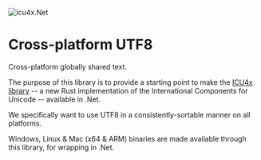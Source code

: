 ![icu4x.Net](https://github.com/StirlingLabs/icu4x.Net/blob/main/docs/icu4x.jpg)

# Cross-platform UTF8
Cross-platform globally shared text.

The purpose of this library is to provide a starting point to make the [ICU4x library](http://blog.unicode.org/2022/09/announcing-icu4x-10.html) -- a new Rust implementation of the International Components for Unicode -- available in .Net.

We specifically want to use UTF8 in a consistently-sortable manner on all platforms.

Windows, Linux & Mac (x64 & ARM) binaries are made available through this library, for wrapping in .Net.